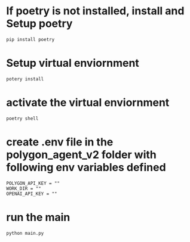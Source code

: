 # If poetry is not installed, install and Setup poetry
```
pip install poetry
```

# Setup virtual enviornment
```
potery install
```

# activate the virtual enviornment
```
poetry shell
```

# create .env file in the polygon_agent_v2 folder with following env variables defined
```
POLYGON_API_KEY = ""
WORK_DIR = ""
OPENAI_API_KEY = ""
```

# run the main
```
python main.py
